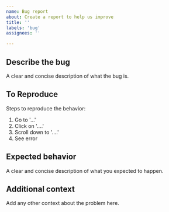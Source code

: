 ```yaml
---
name: Bug report
about: Create a report to help us improve
title: ''
labels: 'bug'
assignees: ''

---
```


## Describe the bug ##
A clear and concise description of what the bug is.

## To Reproduce ##
Steps to reproduce the behavior:
1. Go to '...'
2. Click on '....'
3. Scroll down to '....'
4. See error

## Expected behavior ##
A clear and concise description of what you expected to happen.

## Additional context ##
Add any other context about the problem here.
